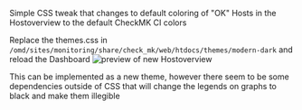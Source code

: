 Simple CSS tweak that changes to default coloring of "OK" Hosts in the Hostoverview to the default CheckMK CI colors

Replace the themes.css in  ```/omd/sites/monitoring/share/check_mk/web/htdocs/themes/modern-dark``` and reload the Dashboard
![preview of new Hostoverview](https://i.imgur.com/XuTCtow.png)

This can be implemented as a new theme, however there seem to be some dependencies outside of CSS that will change the legends on graphs to black and make them illegible
